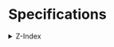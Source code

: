 # Specifications

<details>
<summary>Z-Index</summary>
<div>

| Z-Index | Entity |
| --: | --- |
| -1 | #bg |

</div>
</details>
